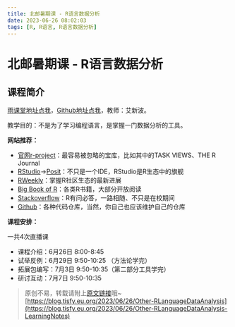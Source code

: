 ```yaml
---
title: 北邮暑期课 - R语言数据分析
date: 2023-06-26 08:02:03
tags: [R, R语言, R语言数据分析]
---
```


# 北邮暑期课 - R语言数据分析

## 课程简介

[雨课堂地址点我](https://grsbupt.yuketang.cn/pro/lms/84eubUaed9T/16809342/studycontent)，[Github地址点我](https://github.com/byaxb/RDataAnalytics)，教师：艾新波。

教学目的：不是为了学习编程语言，是掌握一门数据分析的工具。

**网站推荐：**

+ [官网r-project](https://www.r-project.org)：最容易被忽略的宝库，比如其中的TASK VIEWS、THE R Journal
+ [RStudio](https://www.rstudio.com)->[Posit](https://posit.co/)：不只是一个IDE，RStudio是R生态中的旗舰
+ [RWeekly](https://rweekly.org)：掌握R社区生态的最新进展
+ [Big Book of R](https://www.bigbookofr.com)：各类R书籍，大部分开放阅读
+ [Stackoverflow](https://stackoverflow.com/questions/tagged/r)：R有问必答，一路相随、不只是在校期间
+ [Github](https://github.com)：各种代码仓库，当然，你自己也应该维护自己的仓库

**课程安排：**

一共4次直播课

+ 课程介绍：6月26日 8:00-8:45
+ 试举反例：6月29日 9:50-10:25 （方法论学完）
+ 拓展包编写：7月3日 9:50-10:35（第二部分工具学完）
+ 研讨互动：7月7日 9:50-10:35


> 原创不易，转载请附上[原文链接](https://blog.tisfy.eu.org/2023/06/26/Other-RLanguageDataAnalysis)哦~
> [https://blog.tisfy.eu.org/2023/06/26/Other-RLanguageDataAnalysis](https://blog.tisfy.eu.org/2023/06/26/Other-RLanguageDataAnalysis-LearningNotes)